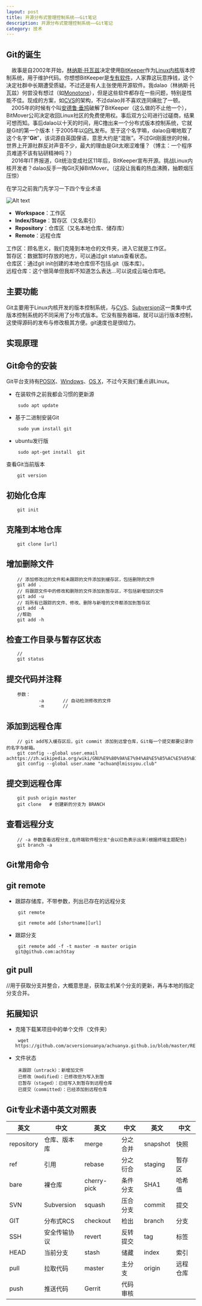 ```yaml
---
layout: post
title: 开源分布式管理控制系统——Git笔记
description: 开源分布式管理控制系统——Git笔记
category: 技术
---
```


## Git的诞生  
&emsp;故事是自2002年开始，[林纳斯·托瓦兹][1]决定使用[BitKeeper][2]作为[Linux内核][3]版本控制系统，用于维护代码。你想想BitKeeper是[专有软件][4]，人家靠这玩意挣钱，这个决定社群中长期遭受质疑。不过还是有人主张使用开源软件。我dalao（林纳斯·托瓦兹）何尝没有想过（如[Monotone][5]），但是这些软件都存在一些问题，特别是性能不佳。现成的方案，如[CVS][6]的架构，不过dalao并不喜欢连同痛批了一顿。  
&emsp;2005年的时候有个叫[安德鲁·垂鸠][7]破解了BitKeeper（这么做的不止他一个），BitMover公司决定收回Linux社区的免费使用权。事后双方公司进行过磋商，结果可想而知。事后dalao以十天的时间，用C撸出来一个分布式版本控制系统，它就是Git的第一个版本！于2005年以[GPL][8]发布。至于这个名字嘛，dalao自嘲地取了这个名字“**Git**”，该词源自英国俚语，意思大约是“混账”。不过Git刚面世的时候，世界上开源社群反对声音不少，最大的理由是Git太艰涩难懂？（博主：一个程序员难道不该有钻研精神吗？）  
&emsp;2016年IT界报道，Git统治变成社区11年后，BitKeeper宣布开源。挑战Linux内核开发者？dalao反手一掏Git灭掉BitMover。（这段让我看的热血沸腾，抽颗烟压压惊）

在学习之前我门先学习一下四个专业术语  

![Alt text](https://raw.githubusercontent.com/achuanya/achuanya.github.io/master/assets/image/Git%E6%B5%81%E7%A8%8B%E5%9B%BE.jpg "Git数据流程图")  
 * **Workspace**：工作区
 * **lndex/Stage**：暂存区（又名索引）
 * **Repository**：仓库区（又名本地仓库、储存库）
 * **Remote**：远程仓库

 工作区：顾名思义，我们克隆到本地仓的文件夹，进入它就是工作区。  
 暂存区：数据暂时存放的地方，可以通过git status查看状态。  
 仓库区：通过git init创建的本地仓库但不包括.git（版本库）。  
 远程仓库：这个很简单但我却不知道怎么表达...可以说成云端仓库吧。  

## 主要功能
Git主要用于Linux内核开发的版本控制系统，与[CVS][6]、[Subversion][9]这一类集中式版本控制系统的不同采用了分布式版本。它没有服务器端，就可以运行版本控制，这使得源码的发布与修改极其方便。git速度也是很给力。

## 实现原理


## Git命令的安装
Git平台支持有[POSIX][10]、[Windows][11]、[OS X][12]，不过今天我们重点讲Linux。
 * 在装软件之前我都会习惯的更新源

        sudo apt update

 * 基于二进制安装Git

        sudo yum install git

 * ubuntu发行版

        sudo apt-get install  git

查看Git当前版本

        git version

## 初始化仓库

        git init

## 克隆到本地仓库

        git clone [url]
            
## 增加删除文件

        // 添加修改过的文件和未跟踪的文件添加到缓存区，包括删除的文件
        git add .
        // 将跟踪文件中的修改和删除的文件添加到暂存区，不包括新增加的文件
        git add -u
        // 将所有已跟踪的文件、修改、删除与新增的文件都添加到暂存区
        git add -A
        //帮助
        git add -h

## 检查工作目录与暂存区状态

        // 
        git status

## 提交代码并注释

        参数：
                -a       // 自动检测修改的文件
                -m       //  

## 添加到远程仓库

        // git add写入缓存区后，git commit 添加到远曾仓库，Git每一个提交都要记录你的名字与邮箱。
        git config --global user.email achttps://zh.wikipedia.org/wiki/GNU%E9%80%9A%E7%94%A8%E5%85%AC%E5%85%B1%E8%AE%B8%E5%8F%AF%E8%AF%81huanya
        git config --global user.name "achuan@lmissyou.club"


## 提交到远程仓库

        git push origin master
        git clone   # 创建新的分支为 BRANCH

## 查看远程分支

        // -a 参数查看远程分支,在终端软件程分支"会以红色表示出来(根据终端主题配色)
        git branch -a

## Git常用命令
## git remote
 * 跟踪存储库，不带参数，列出已存在的远程分支

        git remote
       
        git remote add [shortname][url]

 * 跟踪分支
 
        git remote add -f -t master -m master origin git@github.com:achStay 

## git pull
//用于获取分支并整合，大概意思是，获取主机某个分支的更新，再与本地的指定分支合并。 

## 拓展知识
 * 克隆下载某项目中的单个文件（文件夹）

        wget https://github.com/acversionuanya/achuanya.github.io/blob/master/README.md

 * 文件状态

        未跟踪（untrack）：新增加文件
        已修改（modified）：已修改但为写入到暂
        已暂存（staged）：已经写入到暂存到远程仓库
        已提交（committed）：已经添加到远程仓库

## Git专业术语中英文对照表
| 英文 | 中文  | 英文 | 中文 | 英文 | 中文 |
| ------------- | ------------- | ------------- | ------------- | ------------- | ------------- |
| repository | 仓库、版本库 | merge | 分之合并 | snapshot | 快照 |
| ref | 引用 | rebase | 分之衍合 | staging | 暂存区 |
| bare | 裸仓库 | cherry-pick | 条件分支 | SHA1 | 哈希值 |
| SVN | Subversion | squash | 压合分支 | commit | 提交 |
| GIT | 分布式RCS | checkout | 检出 | branch | 分支 |
| SSH | 安全传输协议 | revert | 反转提交 | tag | 标签 |
| HEAD | 当前分支 | stash | 储藏 | index | 索引 |
| pull | 拉取代码 | master | 主分支 | origin | 远程仓库 |
| push | 推送代码 | Gerrit | 代码审核 |  |  |







[1]: https://zh.wikipedia.org/wiki/%E6%9E%97%E7%BA%B3%E6%96%AF%C2%B7%E6%89%98%E7%93%A6%E5%85%B9
[2]: https://zh.wikipedia.org/wiki/BitKeeper  
[3]: https://zh.wikipedia.org/wiki/Linux%E5%86%85%E6%A0%B8  
[4]: https://zh.wikipedia.org/wiki/%E4%B8%93%E6%9C%89%E8%BD%AF%E4%BB%B6  

[5]: https://zh.wikipedia.org/wiki/Monotone
[6]: https://zh.wikipedia.org/wiki/%E5%8D%94%E4%BD%9C%E7%89%88%E6%9C%AC%E7%B3%BB%E7%B5%B1
[7]: https://zh.wikipedia.org/wiki/%E5%AE%89%E5%BE%B7%E9%AD%AF%C2%B7%E5%9E%82%E9%B3%A9
[8]: https://zh.wikipedia.org/wiki/GNU%E9%80%9A%E7%94%A8%E5%85%AC%E5%85%B1%E8%AE%B8%E5%8F%AF%E8%AF%81
[9]: https://zh.wikipedia.org/wiki/Subversion
[10]: https://zh.wikipedia.org/wiki/POSIX
[11]: https://zh.wikipedia.org/wiki/Microsoft_Windows
[12]: https://zh.wikipedia.org/wiki/MacOS
